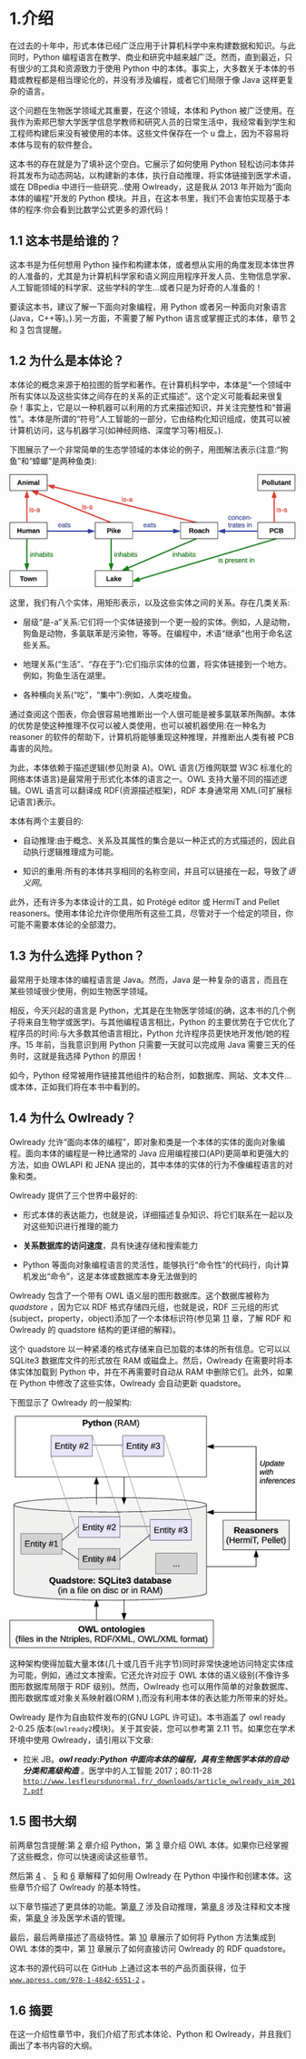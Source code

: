 # 1.介绍

在过去的十年中，形式本体已经广泛应用于计算机科学中来构建数据和知识。与此同时，Python 编程语言在教学、商业和研究中越来越广泛。然而，直到最近，只有很少的工具和资源致力于使用 Python 中的本体。事实上，大多数关于本体的书籍或教程都是相当理论化的，并没有涉及编程，或者它们局限于像 Java 这样更复杂的语言。

这个问题在生物医学领域尤其重要，在这个领域，本体和 Python 被广泛使用。在我作为索邦巴黎大学医学信息学教师和研究人员的日常生活中，我经常看到学生和工程师构建后来没有被使用的本体。这些文件保存在一个 u 盘上，因为不容易将本体与现有的软件整合。

这本书的存在就是为了填补这个空白。它展示了如何使用 Python 轻松访问本体并将其发布为动态网站，以构建新的本体，执行自动推理，将实体链接到医学术语，或在 DBpedia 中进行一些研究…使用 Owlready，这是我从 2013 年开始为“面向本体的编程”开发的 Python 模块。并且，在这本书里，我们不会害怕实现基于本体的程序:你会看到比数学公式更多的源代码！

## 1.1 这本书是给谁的？

这本书是为任何想用 Python 操作和构建本体，或者想从实用的角度发现本体世界的人准备的，尤其是为计算机科学家和语义网应用程序开发人员、生物信息学家、人工智能领域的科学家、这些学科的学生…或者只是为好奇的人准备的！

要读这本书，建议了解一下面向对象编程，用 Python 或者另一种面向对象语言(Java，C++等)。).另一方面，不需要了解 Python 语言或掌握正式的本体，章节 [2](02.html) 和 [3](03.html) 包含提醒。

## 1.2 为什么是本体论？

本体论的概念来源于柏拉图的哲学和著作。在计算机科学中，本体是“一个领域中所有实体以及这些实体之间存在的关系的正式描述”。这个定义可能看起来很复杂！事实上，它是以一种机器可以利用的方式来描述知识，并关注完整性和“普遍性”。本体是所谓的“符号”人工智能的一部分，它由结构化知识组成，使其可以被计算机访问，这与机器学习(如神经网络、深度学习等)相反。).

下图展示了一个非常简单的生态学领域的本体论的例子，用图解法表示(注意:“狗鱼”和“蟑螂”是两种鱼类):

![img/502592_1_En_1_Figa_HTML.png](img/502592_1_En_1_Figa_HTML.png)

这里，我们有八个实体，用矩形表示，以及这些实体之间的关系。存在几类关系:

*   层级“是-a”关系:它们将一个实体链接到一个更一般的实体。例如，人是动物，狗鱼是动物，多氯联苯是污染物，等等。在编程中，术语“继承”也用于命名这些关系。

*   地理关系(“生活”、“存在于”):它们指示实体的位置，将实体链接到一个地方。例如，狗鱼生活在湖里。

*   各种横向关系(“吃”，“集中”):例如，人类吃梭鱼。

通过查阅这个图表，你会很容易地推断出一个人很可能是被多氯联苯所陶醉。本体的优势是使这种推理不仅可以被人类使用，也可以被机器使用:在一种名为 reasoner 的软件的帮助下，计算机将能够重现这种推理，并推断出人类有被 PCB 毒害的风险。

为此，本体依赖于描述逻辑(参见附录 A)。OWL 语言(万维网联盟 W3C 标准化的网络本体语言)是最常用于形式化本体的语言之一。OWL 支持大量不同的描述逻辑。OWL 语言可以翻译成 RDF(资源描述框架)，RDF 本身通常用 XML(可扩展标记语言)表示。

本体有两个主要目的:

*   自动推理:由于概念、关系及其属性的集合是以一种正式的方式描述的，因此自动执行逻辑推理成为可能。

*   知识的重用:所有的本体共享相同的名称空间，并且可以链接在一起，导致了*语义网*。

此外，还有许多为本体设计的工具，如 Protégé editor 或 HermiT and Pellet reasoners。使用本体论允许你使用所有这些工具，尽管对于一个给定的项目，你可能不需要本体论的全部潜力。

## 1.3 为什么选择 Python？

最常用于处理本体的编程语言是 Java。然而，Java 是一种复杂的语言，而且在某些领域很少使用，例如生物医学领域。

相反，今天兴起的语言是 Python，尤其是在生物医学领域(的确，这本书的几个例子将来自生物学或医学)。与其他编程语言相比，Python 的主要优势在于它优化了程序员的时间:与大多数其他语言相比，Python 允许程序员更快地开发他/她的程序。15 年前，当我意识到用 Python 只需要一天就可以完成用 Java 需要三天的任务时，这就是我选择 Python 的原因！

如今，Python 经常被用作链接其他组件的粘合剂，如数据库、网站、文本文件…或本体，正如我们将在本书中看到的。

## 1.4 为什么 Owlready？

Owlready 允许“面向本体的编程”，即对象和类是一个本体的实体的面向对象编程。面向本体的编程是一种比通常的 Java 应用编程接口(API)更简单和更强大的方法，如由 OWLAPI 和 JENA 提出的，其中本体的实体的行为不像编程语言的对象和类。

Owlready 提供了三个世界中最好的:

*   形式本体的表达能力，也就是说，详细描述复杂知识、将它们联系在一起以及对这些知识进行推理的能力

*   **关系数据库的访问速度**，具有快速存储和搜索能力

*   Python 等面向对象编程语言的灵活性，能够执行“命令性”的代码行，向计算机发出“命令”，这是本体或数据库本身无法做到的

Owlready 包含了一个带有 OWL 语义层的图形数据库。这个数据库被称为 *quadstore* ，因为它以 RDF 格式存储四元组，也就是说，RDF 三元组的形式(subject，property，object)添加了一个本体标识符(参见第 [11](11.html) 章，了解 RDF 和 Owlready 的 quadstore 结构的更详细的解释)。

这个 quadstore 以一种紧凑的格式存储来自已加载的本体的所有信息。它可以以 SQLite3 数据库文件的形式放在 RAM 或磁盘上。然后，Owlready 在需要时将本体实体加载到 Python 中，并在不再需要时自动从 RAM 中删除它们。此外，如果在 Python 中修改了这些实体，Owlready 会自动更新 quadstore。

下图显示了 Owlready 的一般架构:

![img/502592_1_En_1_Figb_HTML.png](img/502592_1_En_1_Figb_HTML.png)

这种架构使得加载大量本体(几十或几百千兆字节)同时非常快速地访问特定实体成为可能，例如，通过文本搜索。它还允许对应于 OWL 本体的语义级别(不像许多图形数据库局限于 RDF 级别)。然而，Owlready 也可以用作简单的对象数据库、图形数据库或对象关系映射器(ORM ),而没有利用本体的表达能力所带来的好处。

Owlready 是作为自由软件发布的(GNU LGPL 许可证)。本书涵盖了 owl ready 2-0.25 版本(`owlready2`模块)。关于其安装，您可以参考第 2.11 节。如果您在学术环境中使用 Owlready，请引用以下文章:

*   拉米 JB。***owl ready:Python 中面向本体的编程，具有生物医学本体的自动分类和高级构造*** 。医学中的人工智能 2017；80:11-28 [`http://www.lesfleursdunormal.fr/_downloads/article_owlready_aim_2017.pdf`](http://www.lesfleursdunormal.fr/_downloads/article_owlready_aim_2017.pdf)

## 1.5 图书大纲

前两章包含提醒:第 [2](02.html) 章介绍 Python，第 [3](03.html) 章介绍 OWL 本体。如果你已经掌握了这些概念，你可以快速阅读这些章节。

然后第 [4](04.html) 、 [5](05.html) 和 [6](06.html) 章解释了如何用 Owlready 在 Python 中操作和创建本体。这些章节介绍了 Owlready 的基本特性。

以下章节描述了更具体的功能。第[章 7](07.html) 涉及自动推理，第[章 8](08.html) 涉及注释和文本搜索，第[章 9](09.html) 涉及医学术语的管理。

最后，最后两章描述了高级特性。第 [10](10.html) 章展示了如何将 Python 方法集成到 OWL 本体的类中，第 [11](11.html) 章展示了如何直接访问 Owlready 的 RDF quadstore。

这本书的源代码可以在 GitHub 上通过这本书的产品页面获得，位于 [`www.apress.com/978-1-4842-6551-2`](http://www.apress.com/978-1-4842-6551-2) 。

## 1.6 摘要

在这一介绍性章节中，我们介绍了形式本体论、Python 和 Owlready，并且我们画出了本书内容的大纲。